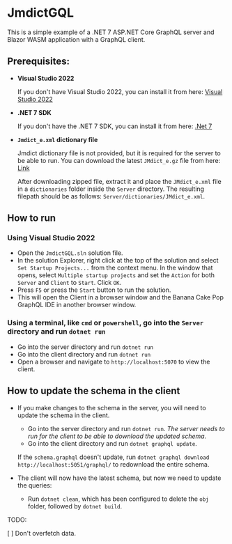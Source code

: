 # JmdictGQL

This is a simple example of a .NET 7 ASP.NET Core GraphQL server and Blazor WASM application with a GraphQL client.

## Prerequisites:

- **Visual Studio 2022**

    If you don't have Visual Studio 2022, you can install it from here: [Visual Studio 2022](https://visualstudio.microsoft.com/downloads/)

- **.NET 7 SDK**

    If you don't have the .NET 7 SDK, you can install it from here: [.Net 7](https://dotnet.microsoft.com/en-us/download/dotnet/7.0)

- **`Jmdict_e.xml` dictionary file**

    Jmdict dictionary file is not provided, but it is required for the server to be able to run. You can download the latest `JMdict_e.gz` file from here: [Link](http://www.edrdg.org/wiki/index.php/JMdict-EDICT_Dictionary_Project#CURRENT_VERSION_&_DOWNLOAD)

    After downloading zipped file, extract it and place the `JMdict_e.xml` file in a `dictionaries` folder inside the `Server` directory. The resulting filepath should be as follows: `Server/dictionaries/JMdict_e.xml`.

## How to run

### Using Visual Studio 2022

- Open the `JmdictGQL.sln` solution file.
- In the solution Explorer, right click at the top of the solution and select `Set Startup Projects...` from the context menu. In the window that opens, select `Multiple startup projects` and set the `Action` for both `Server` and `Client` to `Start`. Click `OK`.
- Press `F5` or press the `Start` button to run the solution.
- This will open the Client in a browser window and the Banana Cake Pop GraphQL IDE in another browser window.

### Using a terminal, like `cmd` or `powershell`, go into the `Server` directory and run `dotnet run`

- Go into the server directory and run `dotnet run`
- Go into the client directory and run `dotnet run`
- Open a browser and navigate to `http://localhost:5070` to view the client.

## How to update the schema in the client

- If you make changes to the schema in the server, you will need to update the schema in the client.

  - Go into the server directory and run `dotnet run`. *The server needs to run for the client to be able to download the updated schema.*
  - Go into the client directory and run `dotnet graphql update`.

  If the `schema.graphql` doesn't update, run `dotnet graphql download http://localhost:5051/graphql/` to redownload the entire schema.

- The client will now have the latest schema, but now we need to update the queries:

  - Run `dotnet clean`, which has been configured to delete the `obj` folder, followed by `dotnet build`.

TODO:

[ ] Don't overfetch data.
